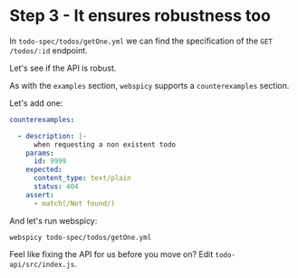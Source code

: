 # Step 3 - It ensures robustness too

In `todo-spec/todos/getOne.yml` we can find the specification of the `GET /todos/:id` endpoint.

Let's see if the API is robust.

As with the `examples` section, `webspicy` supports a `counterexamples` section.

Let's add one:

```yaml
counterexamples:

  - description: |-
      when requesting a non existent todo
    params:
      id: 9999
    expected:
      content_type: text/plain
      status: 404
    assert:
      - match(/Not found/)
```

And let's run webspicy:

```
webspicy todo-spec/todos/getOne.yml
```

Feel like fixing the API for us before you move on? Edit `todo-api/src/index.js`.
